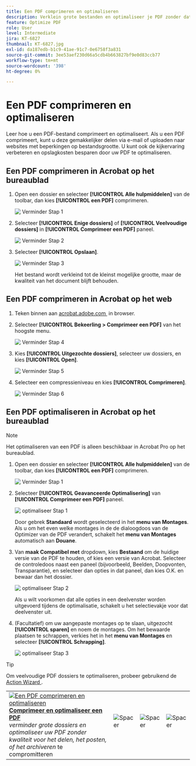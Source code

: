 ```yaml
---
title: Een PDF comprimeren en optimaliseren
description: Verklein grote bestanden en optimaliseer je PDF zonder dat dit ten koste gaat van de kwaliteit voor delen, posten of archiveren
feature: Optimize PDF
role: User
level: Intermediate
jira: KT-6827
thumbnail: KT-6827.jpg
exl-id: da187edb-b1c9-41ae-91c7-0e6758f3a831
source-git-commit: 3ee53aef230d66a5cdb4b663827bf9e0d83ccb77
workflow-type: tm+mt
source-wordcount: '398'
ht-degree: 0%

---
```


# Een PDF comprimeren en optimaliseren

Leer hoe u een PDF-bestand comprimeert en optimaliseert. Als u een PDF comprimeert, kunt u deze gemakkelijker delen via e-mail of uploaden naar websites met beperkingen op bestandsgrootte. U kunt ook de kijkervaring verbeteren en opslagkosten besparen door uw PDF te optimaliseren.

## Een PDF comprimeren in Acrobat op het bureaublad

1. Open een dossier en selecteer **[!UICONTROL Alle hulpmiddelen]** van de toolbar, dan kies **[!UICONTROL een PDF]** comprimeren.

   ![&#x200B; Verminder Stap 1 &#x200B;](../assets/Reduce_1.png)

1. Selecteer **[!UICONTROL Enige dossiers]** of **[!UICONTROL Veelvoudige dossiers]** in **[!UICONTROL Comprimeer een PDF]** paneel.

   ![&#x200B; Verminder Stap 2 &#x200B;](../assets/Reduce_2.png)

1. Selecteer **[!UICONTROL Opslaan]**.

   ![&#x200B; Verminder Stap 3 &#x200B;](../assets/Reduce_3.png)

   Het bestand wordt verkleind tot de kleinst mogelijke grootte, maar de kwaliteit van het document blijft behouden.


## Een PDF comprimeren in Acrobat op het web

1. Teken binnen aan [&#x200B; acrobat.adobe.com &#x200B;](https://acrobat.adobe.com/nl/nl) in browser.

1. Selecteer **[!UICONTROL Bekeerling > Comprimeer een PDF]** van het hoogste menu.

   ![&#x200B; Verminder Stap 4 &#x200B;](../assets/Reduce_4.png)

1. Kies **[!UICONTROL Uitgezochte dossiers]**, selecteer uw dossiers, en kies **[!UICONTROL Open]**.

   ![&#x200B; Verminder Stap 5 &#x200B;](../assets/Reduce_5.png)

1. Selecteer een compressieniveau en kies **[!UICONTROL Comprimeren]**.

   ![&#x200B; Verminder Stap 6 &#x200B;](../assets/Reduce_6.png)

## Een PDF optimaliseren in Acrobat op het bureaublad

>[!NOTE]
>
>Het optimaliseren van een PDF is alleen beschikbaar in Acrobat Pro op het bureaublad.

1. Open een dossier en selecteer **[!UICONTROL Alle hulpmiddelen]** van de toolbar, dan kies **[!UICONTROL een PDF]** comprimeren.

   ![&#x200B; Verminder Stap 1 &#x200B;](../assets/Reduce_1.png)

1. Selecteer **[!UICONTROL Geavanceerde Optimalisering]** van **[!UICONTROL Comprimeer een PDF]** paneel.

   ![&#x200B; optimaliseer Stap 1 &#x200B;](../assets/Optimize_1.png)

   Door gebrek **Standaard** wordt geselecteerd in het **menu van Montages**. Als u om het even welke montages in de de dialoogdoos van de Optimizer van de PDF verandert, schakelt het **menu van Montages** automatisch aan **Douane**.

1. Van **maak Compatibel met** dropdown, kies **Bestaand** om de huidige versie van de PDF te houden, of kies een versie van Acrobat. Selecteer de controledoos naast een paneel (bijvoorbeeld, Beelden, Doopvonten, Transparantie), en selecteer dan opties in dat paneel, dan kies O.K. **&#x200B;**&#x200B;en bewaar dan het dossier.

   ![&#x200B; optimaliseer Stap 2 &#x200B;](../assets/Optimize_2.png)

   Als u wilt voorkomen dat alle opties in een deelvenster worden uitgevoerd tijdens de optimalisatie, schakelt u het selectievakje voor dat deelvenster uit.

1. (Facultatief) om uw aangepaste montages op te slaan, uitgezocht **[!UICONTROL sparen]** en noem de montages. Om het bewaarde plaatsen te schrappen, verkies het in het **menu van Montages** en selecteer **[!UICONTROL Schrapping]**.

   ![&#x200B; optimaliseer Stap 3 &#x200B;](../assets/Optimize_3.png)

>[!TIP]
>
>Om veelvoudige PDF dossiers te optimaliseren, probeer gebruikend de [&#x200B; Action Wizard &#x200B;](../advanced-tasks/action.md).

<table style="table-layout:fixed">
  <td>
    <a href="reduce.md">
      <img alt="Een PDF comprimeren en optimaliseren" src="../assets/reduce.png" />
    </a>
    <div>
    <a href="reduce.md"><strong> Comprimeer en optimaliseer een PDF </strong></a>
    </div>
    <em> verminder grote dossiers en optimaliseer uw PDF zonder kwaliteit voor het delen, het posten, of het archiveren </em> te compromitteren
    <br>
  </td>
  <td>
        <img alt="Spacer" src="../assets/Whitespacer.png" />
        <div>
        <br>
      </td>
    <td>
        <img alt="Spacer" src="../assets/Whitespacer.png" />
        <div>
        <br>
    </td>
    <td>
        <img alt="Spacer" src="../assets/Whitespacer.png" />
        <div>
        <br>
    </td>
</tr>
</table>